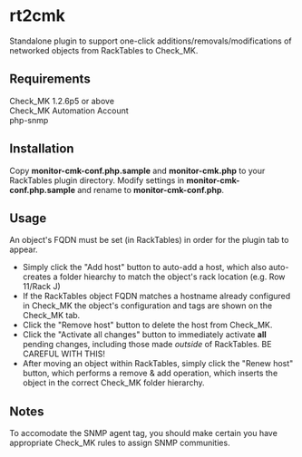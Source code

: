 # rt2cmk
Standalone plugin to support one-click additions/removals/modifications of networked objects from RackTables to Check_MK.

## Requirements

Check_MK 1.2.6p5 or above<br>
Check_MK Automation Account<br>
php-snmp

## Installation

Copy **monitor-cmk-conf.php.sample** and **monitor-cmk.php** to your RackTables plugin directory.
Modify settings in **monitor-cmk-conf.php.sample** and rename to **monitor-cmk-conf.php**.

## Usage

An object's FQDN must be set (in RackTables) in order for the plugin tab to appear.

 * Simply click the "Add host" button to auto-add a host, which also auto-creates a folder hiearchy to match the object's rack location (e.g. Row 11/Rack J)
 * If the RackTables object FQDN matches a hostname already configured in Check_MK the object's configuration and tags are shown on the Check_MK tab.
 * Click the "Remove host" button to delete the host from Check_MK.
 * Click the "Activate all changes" button to immediately activate **all** pending changes, including those made *outside* of RackTables. BE CAREFUL WITH THIS!
 * After moving an object within RackTables, simply click the "Renew host" button, which performs a remove & add operation,
	which inserts the object in the correct Check_MK folder hierarchy.

## Notes

To accomodate the SNMP agent tag, you should make certain you have appropriate Check_MK rules to assign SNMP communities.
